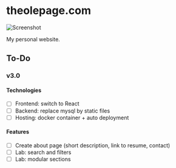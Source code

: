 # theolepage.com

![Screenshot](https://raw.githubusercontent.com/theolepage/theolepage.com/master/docs/screenshot.png)

My personal website.

## To-Do

### v3.0

#### Technologies

- [ ] Frontend: switch to React
- [ ] Backend: replace mysql by static files
- [ ] Hosting: docker container + auto deployment

#### Features

- [ ] Create about page (short description, link to resume, contact)
- [ ] Lab: search and filters
- [ ] Lab: modular sections
